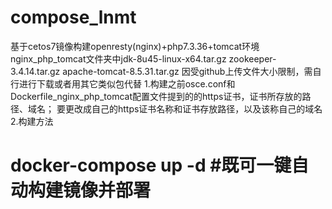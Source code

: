 # compose_lnmt
基于cetos7镜像构建openresty(nginx)+php7.3.36+tomcat环境
nginx_php_tomcat文件夹中jdk-8u45-linux-x64.tar.gz zookeeper-3.4.14.tar.gz apache-tomcat-8.5.31.tar.gz 因受github上传文件大小限制，需自行进行下载或者用其它类似包代替
1.构建之前osce.conf和Dockerfile_nginx_php_tomcat配置文件提到的的https证书，证书所存放的路径、域名；
要更改成自己的https证书名称和证书存放路径，以及该称自己的域名
2.构建方法
# docker-compose up -d #既可一键自动构建镜像并部署
